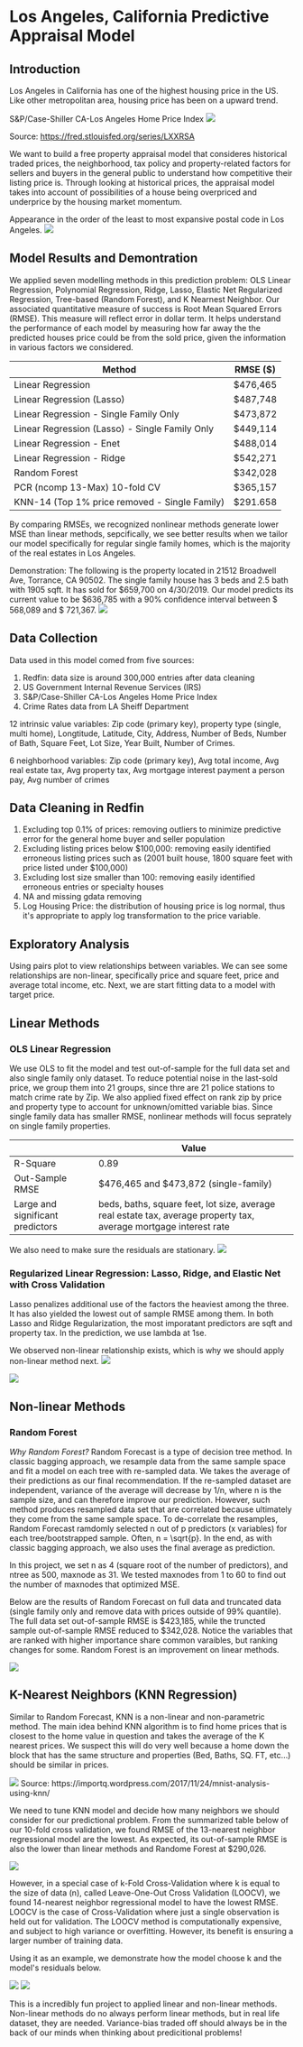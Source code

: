 # Los Angeles, California Predictive Appraisal Model

## Introduction


Los Angeles in California has one of the highest housing price in the US. Like other metropolitan area, housing price has been on a upward trend.


S&P/Case-Shiller CA-Los Angeles Home Price Index
<img width=“964” src="https://github.com/MINAYUAN/CaliforniaHousing/blob/main/CS%20Housing%20Index.png">

Source: https://fred.stlouisfed.org/series/LXXRSA

We want to build a free property appraisal model that consideres historical traded prices, the neighborhood, tax policy and property-related factors for sellers and buyers in the general public to understand how competitive their listing price is. Through looking at historical prices, the appraisal model takes into account of possibilities of a house being overpriced and underprice by the housing market momentum. 

Appearance in the order of the least to most expansive postal code in Los Angeles.
<img width=“964” src="https://github.com/MINAYUAN/CaliforniaHousing/blob/main/ZipByTypePrice.gif">

## Model Results and Demontration
We applied seven modelling methods in this prediction problem: OLS Linear Regression, Polynomial Regression, Ridge, Lasso, Elastic Net Regularized Regression, Tree-based (Random Forest), and K Nearnest Neighbor. Our associated quantitative measure of success is Root Mean Squared Errors (RMSE). This measure will reflect error in dollar term. It helps understand the performance of each model by measuring how far away the the predicted houses price could be from the sold price, given the information in various factors we considered. 

| Method | RMSE ($) |
| ------------- | ------------- |
| Linear Regression   | $476,465  |
| Linear Regression (Lasso)  | $487,748  |
| Linear Regression - Single Family Only  | $473,872  |
| Linear Regression (Lasso) - Single Family Only  | $449,114  |
| Linear Regression - Enet  | $488,014  |
| Linear Regression - Ridge  | $542,271  |
| Random Forest   | $342,028  |
| PCR (ncomp 13-Max) 10-fold CV  | $365,157  |
| KNN-14 (Top 1% price removed - Single Family)  | $291.658  |

By comparing RMSEs, we recognized nonlinear methods generate lower MSE than linear methods, sepcifically, we see better results when we tailor our model specifically for regular single family homes, which is the majority of the real estates in Los Angeles.
 

Demonstration:
The following is the property located in 21512 Broadwell Ave, Torrance, CA 90502. The single family house has 3 beds and 2.5 bath with 1905 sqft. It has sold for $659,700 on 4/30/2019. Our model predicts its current value to be $636,785 with a 90% confidence interval between $ 568,089 and $ 721,367.
<img width=“964” src="https://github.com/MINAYUAN/CaliforniaHousing/blob/main/demohouse.png">



## Data Collection
Data used in this model comed from five sources:
1. Redfin: data size is around 300,000 entries after data cleaning
2. US Government Internal Revenue Services (IRS)
3. S&P/Case-Shiller CA-Los Angeles Home Price Index
4. Crime Rates data from LA Sheiff Department

12 intrinsic value variables: Zip code (primary key), property type (single, multi home), Longtitude, Latitude, City, Address, Number of Beds, Number of Bath, Square Feet, Lot Size, Year Built, Number of Crimes.

6 neighborhood variables: Zip code (primary key), Avg total income, Avg real estate tax, Avg property tax, Avg mortgage interest payment a person pay, Avg number of crimes


## Data Cleaning in Redfin
1. Excluding top 0.1% of prices: removing outliers to minimize predictive error for the general home buyer and seller population
2. Excluding listing prices below $100,000: removing easily identified erroneous listing prices such as (2001 built house, 1800 square feet with price listed under $100,000)
3. Excluding lost size smaller than 100: removing easily identified erroneous entries or specialty houses
4. NA and missing gdata removing 
5. Log Housing Price: the distribution of housing price is log normal, thus it's appropriate to apply log transformation to the price variable. 


## Exploratory Analysis
Using pairs plot to view relationships between variables. We can see some relationships are non-linear, specifically price and square feet, price and average total income, etc. Next, we are start fitting data to a model with target price.  

## Linear Methods
### OLS Linear Regression
We use OLS to fit the model and test out-of-sample for the full data set and also single family only dataset. To reduce potential noise in the last-sold price, we group them into 21 groups, since thre are 21 police stations to match crime rate by Zip. We also applied fixed effect on rank zip by price and property type to account for unknown/omitted variable bias. Since single family data has smaller RMSE, nonlinear methods will focus seprately on single family properties.

|  | Value |
| ------------- | ------------- |
| R-Square   | 0.89  |
| Out-Sample RMSE  | $476,465 and $473,872 (single-family)   |
| Large and significant predictors  | beds, baths, square feet, lot size, average real estate tax, average property tax, average mortgage interest rate  |



We also need to make sure the residuals are stationary.
<img width=“964” src="https://github.com/MINAYUAN/CaliforniaHousing/blob/main/lineareps.png">


### Regularized Linear Regression: Lasso, Ridge, and Elastic Net with Cross Validation
Lasso penalizes additional use of the factors the heaviest among the three. It has also yielded the lowest out of sample RMSE among them. In both Lasso and Ridge Regularization, the most imporatant predictors are sqft and property tax. In the prediction, we use lambda at 1se.

We observed non-linear relationship exists, which is why we should apply non-linear method next.
<img width=“964” src="https://github.com/MINAYUAN/CaliforniaHousing/blob/main/NonlinearRelationship.png">

<img width=“964” src="https://github.com/MINAYUAN/CaliforniaHousing/blob/main/linearreg.png">



## Non-linear Methods
### Random Forest

*Why Random Forest?*
Random Forecast is a type of decision tree method. In classic bagging approach, we resample data from the same sample space and fit a model on each tree with re-sampled data. We takes the average of their predictions as our final recommendation. If the re-sampled dataset are independent, variance of the average will decrease by 1/n, where n is the sample size, and can therefore improve our prediction. However, such method produces resampled data set that are correlated because ultimately they come from the same sample space. To de-correlate the resamples, Random Forecast ramdomly selected n out of p predictors (x variables) for each tree/bootstrapped sample. Often, n = \sqrt{p}. In the end, as with classic bagging approach, we also uses the final average as prediction. 

In this project, we set n as 4 (square root of the number of predictors), and ntree as 500, maxnode as 31. We tested maxnodes from 1 to 60 to find out the number of maxnodes that optimized MSE. 


Below are the results of Random Forecast on full data and truncated data (single family only and remove data with prices outside of 99% quantile). The full data set out-of-sample RMSE is $423,185, while the truncted sample out-of-sample RMSE reduced to $342,028. Notice the variables that are ranked with higher importance share common varaibles, but ranking changes for some. Random Forest is an improvement on linear methods.

<img width=“964” src="https://github.com/MINAYUAN/CaliforniaHousing/blob/main/rfimportance.png">


## K-Nearest Neighbors (KNN Regression)

Similar to Random Forecast, KNN is a non-linear and non-parametric method. The main idea behind KNN algorithm is to find home prices that is closest to the home value in question and takes the average of the K nearest prices. We suspect this will do very well because a home down the block that has the same structure and properties (Bed, Baths, SQ. FT, etc…) should be similar in prices. 

<img width=“964” src="https://github.com/MINAYUAN/CaliforniaHousing/blob/main/knn_mov30.gif?raw=true">
Source: https://importq.wordpress.com/2017/11/24/mnist-analysis-using-knn/


We need to tune KNN model and decide how many neighbors we should consider for our predictional problem. From the summarized table below of our 10-fold cross validation, we found  RMSE of the 13-nearest neighbor regressional model are the lowest. As expected, its out-of-sample RMSE is also the lower than linear methods and Randome Forest at $290,026. 

<img width=“964” src="https://github.com/MINAYUAN/CaliforniaHousing/blob/main/knn10fold.png">

However, in  a special case of k-Fold Cross-Validation where k is equal to the size of data (n), called Leave-One-Out Cross Validation (LOOCV), we found 14-nearest neighbor regressional model to have the lowest RMSE. LOOCV is the case of Cross-Validation where just a single observation is held out for validation. The LOOCV method is computationally expensive, and subject to high variance or overfitting. However, its benefit is ensuring a larger number of training data. 

Using it as an example, we demonstrate how the model choose k and the model's residuals below. 

<img width=“964” src="https://github.com/MINAYUAN/CaliforniaHousing/blob/main/knnrmse.png">


<img width=“964” src="https://github.com/MINAYUAN/CaliforniaHousing/blob/main/knneps.png">


This is a incredibly fun project to applied linear and non-linear methods. Non-linear methods do no always perform linear methods, but in real life dataset, they are needed. Variance-bias traded off should always be in the back of our minds when thinking about predicitional problems!




